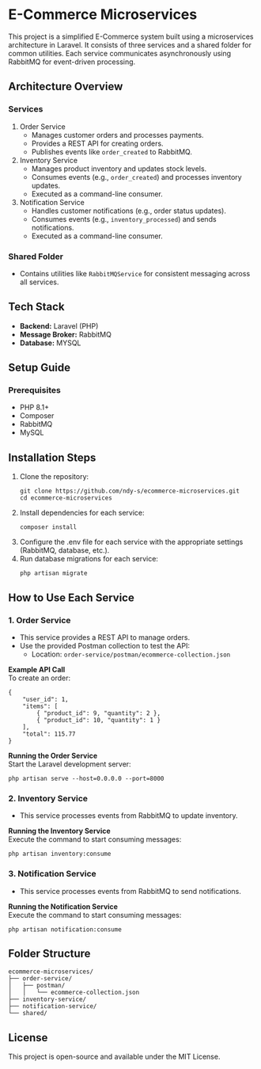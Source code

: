 # E-Commerce Microservices
This project is a simplified E-Commerce system built using a microservices architecture in Laravel. It consists of three services and a shared folder for common utilities. Each service communicates asynchronously using RabbitMQ for event-driven processing.

## Architecture Overview
### Services
1. Order Service
    - Manages customer orders and processes payments.
    - Provides a REST API for creating orders.
    - Publishes events like `order_created` to RabbitMQ.
2. Inventory Service
    - Manages product inventory and updates stock levels.
    - Consumes events (e.g., `order_created`) and processes inventory updates.
    - Executed as a command-line consumer.
3. Notification Service
    - Handles customer notifications (e.g., order status updates).
    - Consumes events (e.g., `inventory_processed`) and sends notifications.
    - Executed as a command-line consumer.
    
### Shared Folder
- Contains utilities like `RabbitMQService` for consistent messaging across all services.

## Tech Stack
- **Backend:** Laravel (PHP)
- **Message Broker:** RabbitMQ
- **Database:** MYSQL

## Setup Guide
### Prerequisites
- PHP 8.1+
- Composer
- RabbitMQ
- MySQL

## Installation Steps
1. Clone the repository:
    ```
    git clone https://github.com/ndy-s/ecommerce-microservices.git  
    cd ecommerce-microservices  
    ```
2. Install dependencies for each service:
    ```
    composer install  
    ```
3. Configure the .env file for each service with the appropriate settings (RabbitMQ, database, etc.).
4. Run database migrations for each service:
    ```
    php artisan migrate  
    ```

## How to Use Each Service
### 1. Order Service
- This service provides a REST API to manage orders.
- Use the provided Postman collection to test the API:
    - Location: `order-service/postman/ecommerce-collection.json`

**Example API Call**
<br>To create an order:
```
{
    "user_id": 1,
    "items": [
        { "product_id": 9, "quantity": 2 },
        { "product_id": 10, "quantity": 1 }
    ],
    "total": 115.77
}
```

**Running the Order Service**
<br>Start the Laravel development server:
```
php artisan serve --host=0.0.0.0 --port=8000
```

### 2. Inventory Service
- This service processes events from RabbitMQ to update inventory.

**Running the Inventory Service**
<br>Execute the command to start consuming messages:
```
php artisan inventory:consume  
```

### 3. Notification Service
- This service processes events from RabbitMQ to send notifications.

**Running the Notification Service**
<br>Execute the command to start consuming messages:
```
php artisan notification:consume
```

## Folder Structure
```
ecommerce-microservices/  
├── order-service/  
│   ├── postman/  
│   │   └── ecommerce-collection.json  
├── inventory-service/  
├── notification-service/  
└── shared/
```

## License
This project is open-source and available under the MIT License.
